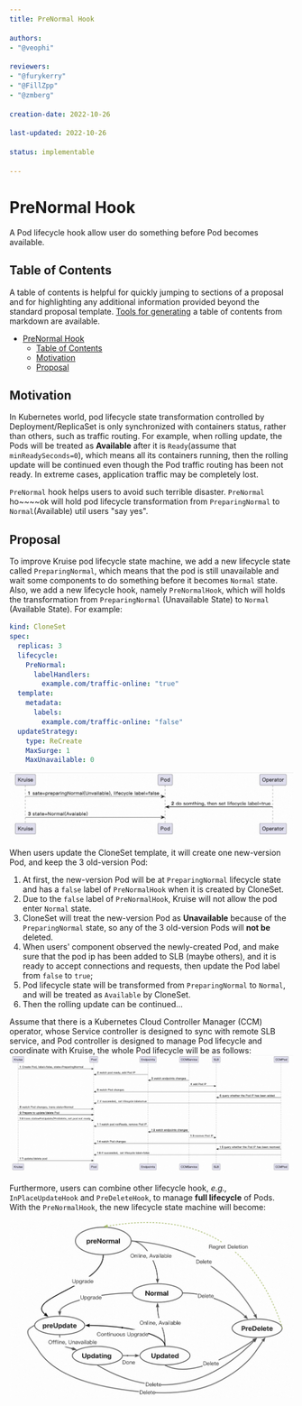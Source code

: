 ```yaml
---
title: PreNormal Hook

authors:
- "@veophi"

reviewers:
- "@furykerry"
- "@FillZpp"
- "@zmberg"

creation-date: 2022-10-26

last-updated: 2022-10-26

status: implementable

---
```


# PreNormal Hook

A Pod lifecycle hook allow user do something before Pod becomes available.

## Table of Contents

A table of contents is helpful for quickly jumping to sections of a proposal and for highlighting
any additional information provided beyond the standard proposal template.
[Tools for generating](https://github.com/ekalinin/github-markdown-toc) a table of contents from markdown are available.

- [PreNormal Hook](#prenormal-hook)
  - [Table of Contents](#table-of-contents)
  - [Motivation](#motivation)
  - [Proposal](#proposal)

## Motivation
In Kubernetes world, pod lifecycle state transformation controlled by Deployment/ReplicaSet is only synchronized with containers status, rather than others, such as traffic routing.
For example, when rolling update, the Pods will be treated as **Available** after it is `Ready`(assume that `minReadySeconds=0`), which means all its containers running, then the rolling update will be continued even though the Pod traffic routing has been not ready.
In extreme cases, application traffic may be completely lost.

`PreNormal` hook helps users to avoid such terrible disaster. `PreNormal` ho~~~~ok will hold pod lifecycle transformation from `PreparingNormal` to `Normal`(Available) util users "say yes".

## Proposal
To improve Kruise pod lifecycle state machine, we add a new lifecycle state called `PreparingNormal`, which means that the pod is still unavailable and wait some components to do something before it becomes `Normal` state.
Also, we add a new lifecycle hook, namely `PreNormalHook`, which will holds the transformation from `PreparingNormal` (Unavailable State) to `Normal` (Available State). For example:

```yaml
kind: CloneSet
spec:
  replicas: 3
  lifecycle:
    PreNormal:
      labelHandlers:
        example.com/traffic-online: "true"
  template:
    metadata:
      labels:
        example.com/traffic-online: "false"
  updateStrategy:
    type: ReCreate
    MaxSurge: 1
    MaxUnavailable: 0
```

![seq-1](../img/prenormal-hook-seq-1.jpg)

When users update the CloneSet template, it will create one new-version Pod, and keep the 3 old-version Pod:
1. At first, the new-version Pod will be at `PreparingNormal` lifecycle state and has a `false` label of `PreNormalHook` when it is created by CloneSet.
2. Due to the `false` label of `PreNormalHook`, Kruise will not allow the pod enter `Normal` state.
3. CloneSet will treat the new-version Pod as **Unavailable** because of the `PreparingNormal` state, so any of the 3 old-version Pods will **not be** deleted.
4. When users' component observed the newly-created Pod, and make sure that the pod ip has been added to SLB (maybe others), and it is ready to accept connections and requests, then update the Pod label from `false` to `true`;
5. Pod lifecycle state will be transformed from `PreparingNormal` to `Normal`, and will be treated as `Available` by CloneSet.
6. Then the rolling update can be continued...

Assume that there is a Kubernetes Cloud Controller Manager (CCM) operator, whose Service controller is designed to sync with remote SLB service, and Pod controller is designed to manage Pod lifecycle and coordinate with Kruise, the whole Pod lifecycle will be as follows:
![seq-1](../img/prenormal-hook-seq-2.jpg)

Furthermore, users can combine other lifecycle hook, *e.g.,* `InPlaceUpdateHook` and `PreDeleteHook`, to manage **full lifecycle** of Pods. With the `PreNormalHook`, the new lifecycle state machine will become:

![seq-1](../img/lifecycle-state-machine.jpg)
